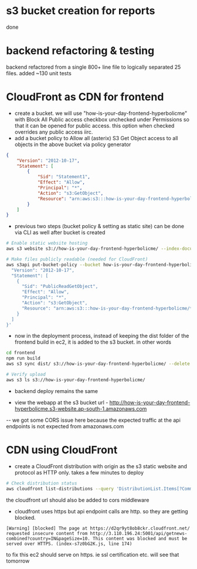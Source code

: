 
# s3 bucket creation for reports

done

# backend refactoring & testing

backend refactored from a single 800+ line file to logically separated 25 files. added ~130 unit tests

# CloudFront as CDN for frontend

- create a bucket. we will use "how-is-your-day-frontend-hyperbolicme" with Block All Public access checkbox unchecked under Permissions so that it can be opened for public access. this option when checked overrides any public access iirc.
- add a bucket policy to Allow all (asterix) S3 Get Object access to all objects in the above bucket via policy generator
```json 
{
    "Version": "2012-10-17",
    "Statement": [
        {
            "Sid": "Statement1",
            "Effect": "Allow",
            "Principal": "*",
            "Action": "s3:GetObject",
            "Resource": "arn:aws:s3:::how-is-your-day-frontend-hyperbolicme/*"
        }
    ]
}
```
- previous two steps (bucket policy & setting as static site) can be done via CLI as well after bucket is created
```bash
# Enable static website hosting
aws s3 website s3://how-is-your-day-frontend-hyperbolicme/ --index-document index.html --error-document index.html

# Make files publicly readable (needed for CloudFront)
aws s3api put-bucket-policy --bucket how-is-your-day-frontend-hyperbolicme --policy '{
  "Version": "2012-10-17",
  "Statement": [
    {
      "Sid": "PublicReadGetObject",
      "Effect": "Allow",
      "Principal": "*",
      "Action": "s3:GetObject",
      "Resource": "arn:aws:s3:::how-is-your-day-frontend-hyperbolicme/*"
    }
  ]
}'
```

- now in the deployment process, instead of keeping the dist folder of the frontend build in ec2, it is added to the s3 bucket. in other words

```bash
cd frontend
npm run build
aws s3 sync dist/ s3://how-is-your-day-frontend-hyperbolicme/ --delete

# Verify upload
aws s3 ls s3://how-is-your-day-frontend-hyperbolicme/
```

- backend deploy remains the same

- view the webapp at the s3 bucket url - http://how-is-your-day-frontend-hyperbolicme.s3-website.ap-south-1.amazonaws.com

-- we got some CORS issue here because the expected traffic at the api endpoints is not expected from amazonaws.com

# CDN using CloudFront

- create a CloudFront distribution with origin as the s3 static website and protocol as HTTP only. takes a few minutes to deploy
```bash
# Check distribution status
aws cloudfront list-distributions --query 'DistributionList.Items[?Comment==`How Is Your Day Frontend CDN`].[Id,Status,DomainName]' --output table
```

the cloudfront url should also be added to cors middleware

- cloudfront uses https but api endpoint calls are http. so they are getting blocked. 
```
[Warning] [blocked] The page at https://d2qr9yt8ob8ckr.cloudfront.net/ requested insecure content from http://3.110.196.24:5001/api/getnews-combined?country=IN&pageSize=10. This content was blocked and must be served over HTTPS. (index-s7z0bG2K.js, line 174)
```
to fix this ec2 should serve on https. ie ssl certification etc. will see that tomorrow




